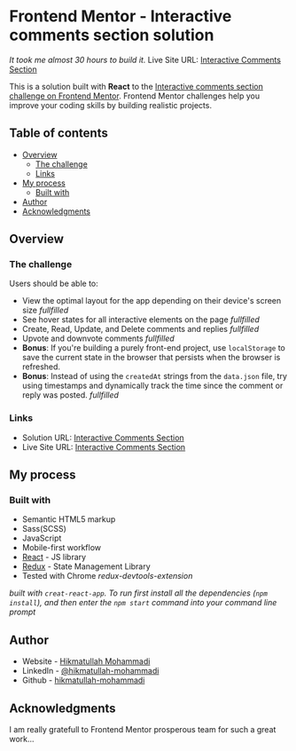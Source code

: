# Frontend Mentor - Interactive comments section solution
*It took me almost 30 hours to build it.*
Live Site URL: [Interactive Comments Section](https://hm-interactive-comments-section.netlify.app)

This is a solution built with **React** to the [Interactive comments section challenge on Frontend Mentor](https://www.frontendmentor.io/challenges/interactive-comments-section-iG1RugEG9). Frontend Mentor challenges help you improve your coding skills by building realistic projects. 

## Table of contents

- [Overview](#overview)
  - [The challenge](#the-challenge)
  - [Links](#links)
- [My process](#my-process)
  - [Built with](#built-with)
- [Author](#author)
- [Acknowledgments](#acknowledgments)


## Overview

### The challenge

Users should be able to:

- View the optimal layout for the app depending on their device's screen size  *fullfilled*
- See hover states for all interactive elements on the page  *fullfilled*
- Create, Read, Update, and Delete comments and replies  *fullfilled*
- Upvote and downvote comments   *fullfilled*
- **Bonus**: If you're building a purely front-end project, use `localStorage` to save the current state in the browser that persists when the browser is refreshed.
- **Bonus**: Instead of using the `createdAt` strings from the `data.json` file, try using timestamps and dynamically track the time since the comment or reply was posted.   *fullfilled*


### Links

- Solution URL: [Interactive Comments Section](https://www.github.com/hikmatullah-mohammadi/interative-comments-section)
- Live Site URL: [Interactive Comments Section](https://hm-interactive-comments-section.netlify.app")

## My process

### Built with

- Semantic HTML5 markup
- Sass(SCSS)
- JavaScript
- Mobile-first workflow
- [React](https://reactjs.org/) - JS library
- [Redux](https://redux.js.org/) - State Management Library
- Tested with Chrome *redux-devtools-extension*

*built with `creat-react-app`. To run first install all the dependencies (`npm install`), and then
enter the `npm start` command into your command line prompt*

## Author

- Website - [Hikmatullah Mohammadi](https://hikmatullah-mohammadi.netlify.app)
- LinkedIn - [@hikmatullah-mohammadi](https://www.linkedin.com/in/hikmatullah-mohammadi-871550225)
- Github - [hikmatullah-mohammadi](https:www.github.com/hikmatullah-mohammadi)

## Acknowledgments

I am really gratefull to Frontend Mentor prosperous team for such a great work...